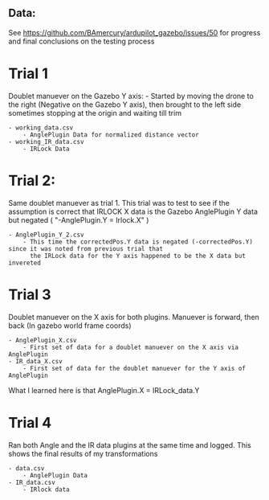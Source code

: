 ## Data:

See https://github.com/BAmercury/ardupilot_gazebo/issues/50 for progress and final conclusions on the testing process

# Trial 1

Doublet manuever on the Gazebo Y axis:
    - Started by moving the drone to the right (Negative on the Gazebo Y axis), then brought to the left side
      sometimes stopping at the origin and waiting till trim

    - working_data.csv
        - AnglePlugin Data for normalized distance vector
    - working_IR_data.csv
        - IRLock Data

# Trial 2:

Same doublet manuever as trial 1. This trial was to test to see if the assumption is correct that IRLOCK X data is the Gazebo AnglePlugin Y data but negated ( "-AnglePlugin.Y = Irlock.X" )

    - AnglePlugin_Y_2.csv
        - This time the correctedPos.Y data is negated (-correctedPos.Y) since it was noted from previous trial that
          the IRLock data for the Y axis happened to be the X data but invereted

# Trial 3

Doublet manuever on the X axis for both plugins. Manuever is forward, then back (In gazebo world frame coords)

    - AnglePlugin_X.csv
        - First set of data for a doublet manuever on the X axis via AnglePlugin
    - IR_data_X.csv
        - First set of data for the doublet manuever for the Y axis of AnglePlugin

What I learned here is that AnglePlugin.X = IRLock_data.Y


# Trial 4

Ran both Angle and the IR data plugins at the same time and logged. This shows the final results of my transformations

    - data.csv
        - AnglePlugin Data
    - IR_data.csv
        - IRlock data